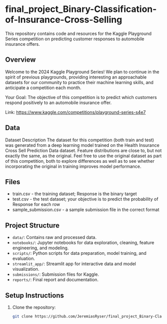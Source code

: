 # final_project_Binary-Classification-of-Insurance-Cross-Selling

This repository contains code and resources for the Kaggle Playground Series competition on predicting customer responses to automobile insurance offers.

## Overview
Welcome to the 2024 Kaggle Playground Series! We plan to continue in the spirit of previous playgrounds, providing interesting an approachable datasets for our community to practice their machine learning skills, and anticipate a competition each month.

Your Goal: The objective of this competition is to predict which customers respond positively to an automobile insurance offer.

Link: https://www.kaggle.com/competitions/playground-series-s4e7

## Data
Dataset Description
The dataset for this competition (both train and test) was generated from a deep learning model trained on the Health Insurance Cross Sell Prediction Data dataset. Feature distributions are close to, but not exactly the same, as the original. Feel free to use the original dataset as part of this competition, both to explore differences as well as to see whether incorporating the original in training improves model performance.

## Files
- train.csv - the training dataset; Response is the binary target
- test.csv - the test dataset; your objective is to predict the probability of Response for each row
- sample_submission.csv - a sample submission file in the correct format


## Project Structure

- `data/`: Contains raw and processed data.
- `notebooks/`: Jupyter notebooks for data exploration, cleaning, feature engineering, and modeling.
- `scripts/`: Python scripts for data preparation, model training, and evaluation.
- `streamlit_app/`: Streamlit app for interactive data and model visualization.
- `submissions/`: Submission files for Kaggle.
- `reports/`: Final report and documentation.

## Setup Instructions

1. Clone the repository:
   ```bash
   git clone https://github.com/JeremiasRyser/final_project_Binary-Classification-of-Insurance-Cross-Selling.git

